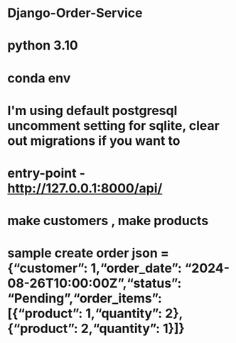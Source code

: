 # Django-Order-Service

# python 3.10 
# conda env

# I'm using default postgresql uncomment setting for sqlite, clear out migrations if you want to 

# entry-point - http://127.0.0.1:8000/api/

# make customers , make products 

# sample create order json = {“customer”: 1,“order_date”: “2024-08-26T10:00:00Z”,“status”: “Pending”,“order_items”: [{“product”: 1,“quantity”: 2},{“product”: 2,“quantity”: 1}]}
